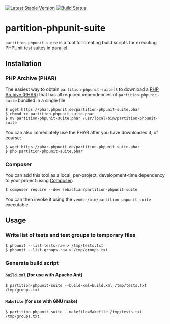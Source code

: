 [![Latest Stable Version](https://img.shields.io/packagist/v/sebastian/partition-phpunit-suite.svg?style=flat-square)](https://packagist.org/packages/sebastian/partition-phpunit-suite)
[![Build Status](https://img.shields.io/travis/sebastianbergmann/partition-phpunit-suite/master.svg?style=flat-square)](https://travis-ci.org/sebastianbergmann/partition-phpunit-suite)

# partition-phpunit-suite

`partition-phpunit-suite` is a tool for creating build scripts for executing PHPUnit test suites in parallel.

## Installation

### PHP Archive (PHAR)

The easiest way to obtain `partition-phpunit-suite` is to download a [PHP Archive (PHAR)](http://php.net/phar) that has all required dependencies of `partition-phpunit-suite` bundled in a single file:

    $ wget https://phar.phpunit.de/partition-phpunit-suite.phar
    $ chmod +x partition-phpunit-suite.phar
    $ mv partition-phpunit-suite.phar /usr/local/bin/partition-phpunit-suite

You can also immediately use the PHAR after you have downloaded it, of course:

    $ wget https://phar.phpunit.de/partition-phpunit-suite.phar
    $ php partition-phpunit-suite.phar

### Composer

You can add this tool as a local, per-project, development-time dependency to your project using [Composer](https://getcomposer.org/):

    $ composer require --dev sebastian/partition-phpunit-suite

You can then invoke it using the `vendor/bin/partition-phpunit-suite` executable.

## Usage

### Write list of tests and test groups to temporary files

    $ phpunit --list-tests-raw > /tmp/tests.txt
    $ phpunit --list-groups-raw > /tmp/groups.txt

### Generate build script

#### `build.xml` (for use with Apache Ant)

    $ partition-phpunit-suite --build-xml=build.xml /tmp/tests.txt /tmp/groups.txt

#### `Makefile` (for use with GNU make)

    $ partition-phpunit-suite --makefile=Makefile /tmp/tests.txt /tmp/groups.txt
